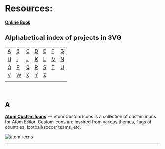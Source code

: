 # Resources:
[**Online Book**](http://www.softouch.on.ca/kb/data/SVG%20Essentials.%202E.pdf)

## Alphabetical index of projects in SVG

|       |       |       |       |       |       |       |
|---    |---    |---    |---    |---    |---    |    ---|
|[A](#a)|[B](#b)|[C](#c)|[D](#d)|[E](#e)|[F](#f)|[G](#g)|
|[H](#h)|[I](#i)|[J](#j)|[K](#k)|[L](#l)|[M](#m)|[N](#n)|
|[O](#o)|[P](#p)|[Q](#q)|[R](#r)|[S](#s)|[T](#t)|[U](#u)|
|[V](#v)|[W](#w)|[X](#x)|[Y](#y)|[Z](#z)|       |       |
|       |       |       |       |       |       |       |

<br>

## A

[**Atom Custom Icons**](https://github.com/HackeSta/atom-icons)  —  Atom Custom Icons is a collection of custom icons for Atom Editor. Custom Icons are inspired from various themes, flags of countries, football/soccer teams, etc.

![atom-icons](https://raw.githubusercontent.com/HackeSta/atom-icons/master/promo.png)

---
